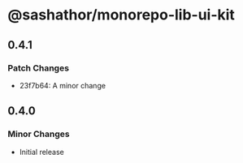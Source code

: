 # @sashathor/monorepo-lib-ui-kit

## 0.4.1

### Patch Changes

- 23f7b64: A minor change

## 0.4.0

### Minor Changes

- Initial release
